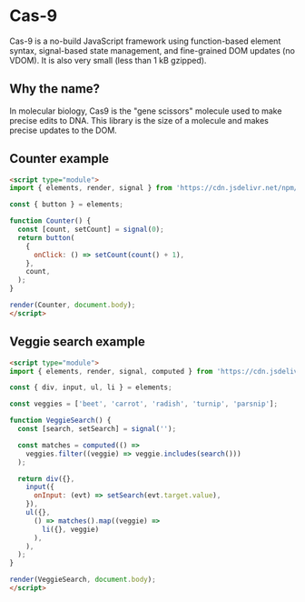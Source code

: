 # Cas-9

Cas-9 is a no-build JavaScript framework using function-based element syntax,
signal-based state management, and fine-grained DOM updates (no VDOM). It is
also very small (less than 1 kB gzipped).

## Why the name?

In molecular biology, Cas9 is the "gene scissors" molecule used to make precise
edits to DNA. This library is the size of a molecule and makes precise updates
to the DOM.

## Counter example

```html
<script type="module">
import { elements, render, signal } from 'https://cdn.jsdelivr.net/npm/cas-9@0.0.4';

const { button } = elements;

function Counter() {
  const [count, setCount] = signal(0);
  return button(
    {
      onClick: () => setCount(count() + 1),
    },
    count,
  );
}

render(Counter, document.body);
</script>
```

## Veggie search example

```html
<script type="module">
import { elements, render, signal, computed } from 'https://cdn.jsdelivr.net/npm/cas-9@0.0.4';

const { div, input, ul, li } = elements;

const veggies = ['beet', 'carrot', 'radish', 'turnip', 'parsnip'];

function VeggieSearch() {
  const [search, setSearch] = signal('');

  const matches = computed(() =>
    veggies.filter((veggie) => veggie.includes(search()))
  );

  return div({},
    input({
      onInput: (evt) => setSearch(evt.target.value),
    }),
    ul({},
      () => matches().map((veggie) =>
        li({}, veggie)
      ),
    ),
  );
}

render(VeggieSearch, document.body);
</script>
```
